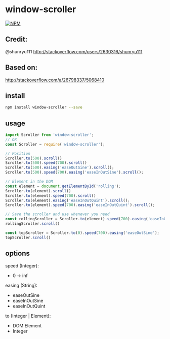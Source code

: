 # window-scroller

[![NPM](https://nodei.co/npm/window-scroller.png?downloads=true)](https://nodei.co/npm/window-scroller/)


## Credit:

@shunryu111 <http://stackoverflow.com/users/2630316/shunryu111>

## Based on:

<http://stackoverflow.com/a/26798337/5068410>

## install

```bash
npm install window-scroller --save
```

## usage

```javascript
import Scroller from 'window-scroller';
// OR
const Scroller = require('window-scroller');

// Position
Scroller.to(500).scroll()
Scroller.to(500).speed(700).scroll()
Scroller.to(500).easing('easeOutSine').scroll();
Scroller.to(500).speed(700).easing('easeInOutSine').scroll();

// Element in the DOM
const element = document.getElementById('rolling');
Scroller.to(element).scroll()
Scroller.to(element).speed(700).scroll()
Scroller.to(element).easing('easeInOutQuint').scroll();
Scroller.to(element).speed(700).easing('easeInOutQuint').scroll();

// Save the scroller and use whenever you need
const rollingScroller = Scroller.to(element).speed(700).easing('easeInOutQuint');
rollingScroller.scroll()

const topScroller = Scroller.to(0).speed(700).easing('easeOutSine');
topScroller.scroll()
```

## options

speed (Integer):

- 0 -> inf

easing (String):

- easeOutSine
- easeInOutSine
- easeInOutQuint

to (Integer | Element):

- DOM Element
- Integer
